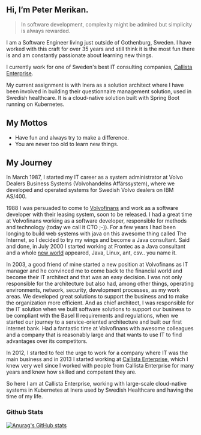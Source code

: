 ## Hi, I’m Peter Merikan.

> In software development, complexity might be admired but simplicity is always rewarded.

I am a Software Engineer living just outside of Gothenburg, Sweden. I have worked with this craft for over 35 years and still think it is the most fun there is and am constantly passionate about learning new things.

I currently work for one of Sweden's best IT consulting companies, [Callista Enterprise](https://callistaenterprise.se/). 

My current assignment is with Inera as a solution architect where I have been involved in building their questionnaire management solution, used in Swedish healthcare. It is a cloud-native solution built with Spring Boot running on Kubernetes.


## My Mottos
* Have fun and always try to make a difference. 
* You are never too old to learn new things.


## My Journey
In March 1987, I started my IT career as a system administrator at Volvo Dealers Business Systems (Volvohandelns Affärssystem), where we developed and operated systems for Swedish Volvo dealers on IBM AS/400.  

1988 I was persuaded to come to [Volvofinans](https://www.volvofinans.se/) and work as a software developer with their leasing system, soon to be released. I had a great time at Volvofinans working as a software developer, responsible for methods and technology (today we call it CTO ;-)).
For a few years I had been longing to build web systems with java on this awesome thing called The Internet, so I decided to try my wings and become a Java consultant. Said and done, in July 2000 I started working at Frontec as a Java consultant and a whole [new world](https://www.youtube.com/watch?v=hZ1Rb9hC4JY) appeared, Java, Linux, ant, csv.. you name it.

In 2003, a good friend of mine started a new position at Volvofinans as IT manager and he convinced me to come back to the financial world and become their IT architect and that was an easy decision. I was not only responsible for the architecture but also had, among other things, operating environments, network, security, development processes, as my work areas. 
We developed great solutions to support the business and to make the organization more efficient. And as chief architect, I was responsible for the IT solution when we built software solutions to support our business to be compliant with the Basel II requirements and regulations, when we started our journey to a service-oriented architecture and built our first internet bank. Had a fantastic time at Volvofinans with awesome colleagues and a company that is reasonably large and that wants to use IT to find advantages over its competitors.

In 2012, I started to feel the urge to work for a company where IT was the main business and in 2013 I started working at [Callista Enterprise](https://callistaenterprise.se/), which I knew very well since I worked with people from Callista Enterprise for many years and knew how skilled and competent they are.

So here I am at Callista Enterprise, working with large-scale cloud-native systems in Kubernetes at Inera used by Swedish Healthcare and having the time of my life. 


<!--
**merikan/merikan** is a ✨ _special_ ✨ repository because its `README.md` (this file) appears on your GitHub profile.

Here are some ideas to get you started:

- 🔭 I’m currently working on ...
- 🌱 I’m currently learning ...
- 👯 I’m looking to collaborate on ...
- 🤔 I’m looking for help with ...
- 💬 Ask me about ...
- 📫 How to reach me: ...
- 😄 Pronouns: ...
- ⚡ Fun fact: ...
-->

### Github Stats

[![Anurag's GitHub stats](https://github-readme-stats.vercel.app/api?username=merikan)](https://github.com/anuraghazra/github-readme-stats)

